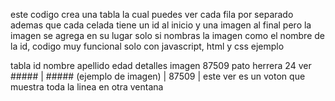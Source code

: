este codigo crea una tabla la cual puedes ver cada fila por separado ademas que cada celada tiene un id al inicio y una imagen al final pero 
la imagen se agrega en su lugar solo si nombras la imagen como el nombre de la id, codigo muy funcional solo con javascript, html y css
ejemplo

tabla
id                  nombre                       apellido               edad         detalles       imagen 
87509                 pato                          herrera               24             ver        #####
                                                                                          |         #####   (ejemplo de imagen)
                                                                                          |         87509
                                                                                          |
                                                                                          este ver es un voton que muestra toda la linea en otra ventana 
